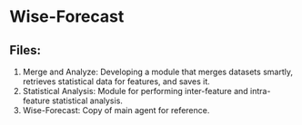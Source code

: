 # Wise-Forecast


## Files:
1. Merge and Analyze: Developing a module that merges datasets smartly, retrieves statistical data for features, and saves it.
2. Statistical Analysis: Module for performing inter-feature and intra-feature statistical analysis.
3. Wise-Forecast: Copy of main agent for reference.
